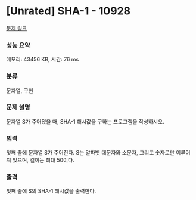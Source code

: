 # [Unrated] SHA-1 - 10928 

[문제 링크](https://www.acmicpc.net/problem/10928) 

### 성능 요약

메모리: 43456 KB, 시간: 76 ms

### 분류

문자열, 구현

### 문제 설명

<p>문자열 S가 주어졌을 때, SHA-1 해시값을 구하는 프로그램을 작성하시오.</p>

### 입력 

 <p>첫째 줄에 문자열 S가 주어진다. S는 알파벳 대문자와 소문자, 그리고 숫자로만 이루어져 있으며, 길이는 최대 50이다.</p>

### 출력 

 <p>첫째 줄에 S의 SHA-1 해시값을 출력한다.</p>

